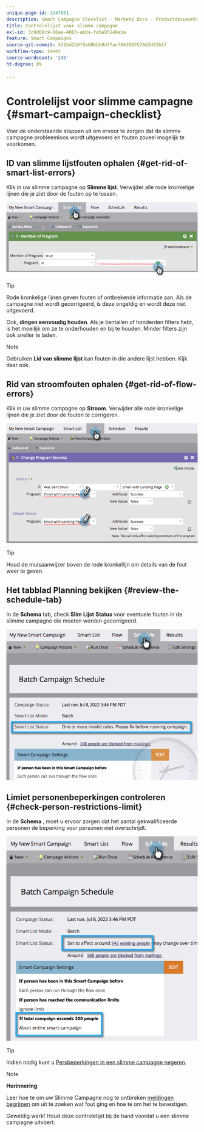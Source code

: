 ```yaml
---
unique-page-id: 1147051
description: Smart Campagne Checklist - Marketo Docs - Productdocumentatie
title: Controlelijst voor slimme campagne
exl-id: 3c0d08c9-66ae-4083-ab0a-fa5a95149aba
feature: Smart Campaigns
source-git-commit: 431bd258f9a68bbb9df7acf043085578d3d91b1f
workflow-type: tm+mt
source-wordcount: '246'
ht-degree: 0%

---
```


# Controlelijst voor slimme campagne {#smart-campaign-checklist}

Voer de onderstaande stappen uit om ervoor te zorgen dat de slimme campagne probleemloos wordt uitgevoerd en fouten zoveel mogelijk te voorkomen.

## ID van slimme lijstfouten ophalen {#get-rid-of-smart-list-errors}

Klik in uw slimme campagne op **Slimme lijst**. Verwijder alle rode kronkelige lijnen die je ziet door de fouten op te lossen.

![](assets/smart-campaign-checklist-1.png)

>[!TIP]
>
>Rode kronkelige lijnen geven fouten of ontbrekende informatie aan. Als de campagne niet wordt gecorrigeerd, is deze ongeldig en wordt deze niet uitgevoerd.
>
>Ook, **dingen eenvoudig houden**. Als je tientallen of honderden filters hebt, is het moeilijk om ze te onderhouden en bij te houden. Minder filters zijn ook sneller te laden.

>[!NOTE]
>
>Gebruiken **Lid van slimme lijst** kan fouten in die andere lijst hebben. Kijk daar ook.

## Rid van stroomfouten ophalen {#get-rid-of-flow-errors}

Klik in uw slimme campagne op **Stroom**. Verwijder alle rode kronkelige lijnen die je ziet door de fouten te corrigeren.

![](assets/smart-campaign-checklist-2.png)

>[!TIP]
>
>Houd de muisaanwijzer boven de rode kronkellijn om details van de fout weer te geven.

## Het tabblad Planning bekijken {#review-the-schedule-tab}

In de **Schema** tab, check **Slim** **Lijst** **Status** voor eventuele fouten in de slimme campagne die moeten worden gecorrigeerd.

![](assets/smart-campaign-checklist-3.png)

## Limiet personenbeperkingen controleren {#check-person-restrictions-limit}

In de **Schema** , moet u ervoor zorgen dat het aantal gekwalificeerde personen de beperking voor personen niet overschrijdt.

![](assets/smart-campaign-checklist-4.png)

>[!TIP]
>
>Indien nodig kunt u [Persbeperkingen in een slimme campagne negeren](/help/marketo/product-docs/core-marketo-concepts/smart-campaigns/using-smart-campaigns/override-person-restrictions-in-a-smart-campaign.md).

>[!NOTE]
>
>**Herinnering**
>
>Leer hoe te om uw Slimme Campagne nog te ontbreken [meldingen begrijpen](/help/marketo/product-docs/core-marketo-concepts/miscellaneous/understanding-notifications.md) om uit te zoeken wat fout ging en hoe te om het te bevestigen.

Geweldig werk! Houd deze controlelijst bij de hand voordat u een slimme campagne uitvoert.
